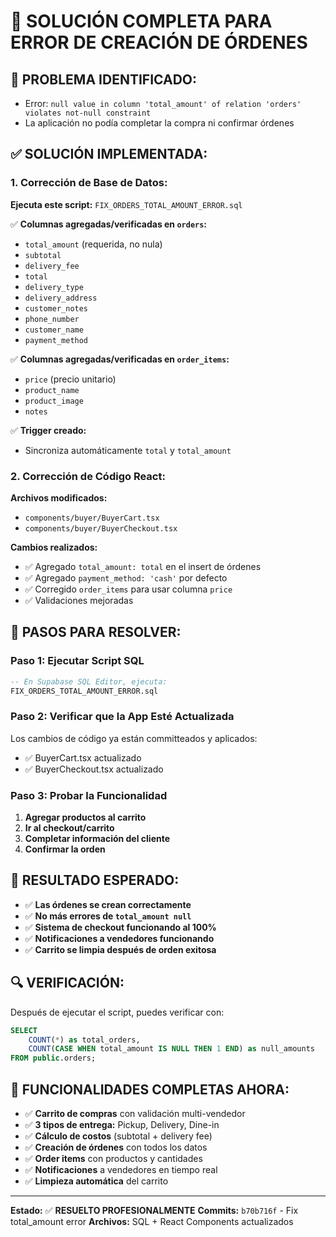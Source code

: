 # 🎯 SOLUCIÓN COMPLETA PARA ERROR DE CREACIÓN DE ÓRDENES

## 🚨 **PROBLEMA IDENTIFICADO:**
- Error: `null value in column 'total_amount' of relation 'orders' violates not-null constraint`
- La aplicación no podía completar la compra ni confirmar órdenes

## ✅ **SOLUCIÓN IMPLEMENTADA:**

### **1. Corrección de Base de Datos:**
**Ejecuta este script:** `FIX_ORDERS_TOTAL_AMOUNT_ERROR.sql`

✅ **Columnas agregadas/verificadas en `orders`:**
- `total_amount` (requerida, no nula)
- `subtotal` 
- `delivery_fee`
- `total`
- `delivery_type`
- `delivery_address`
- `customer_notes`
- `phone_number`
- `customer_name`
- `payment_method`

✅ **Columnas agregadas/verificadas en `order_items`:**
- `price` (precio unitario)
- `product_name`
- `product_image`
- `notes`

✅ **Trigger creado:**
- Sincroniza automáticamente `total` y `total_amount`

### **2. Corrección de Código React:**

**Archivos modificados:**
- `components/buyer/BuyerCart.tsx`
- `components/buyer/BuyerCheckout.tsx`

**Cambios realizados:**
- ✅ Agregado `total_amount: total` en el insert de órdenes
- ✅ Agregado `payment_method: 'cash'` por defecto
- ✅ Corregido `order_items` para usar columna `price`
- ✅ Validaciones mejoradas

## 🔧 **PASOS PARA RESOLVER:**

### **Paso 1: Ejecutar Script SQL**
```sql
-- En Supabase SQL Editor, ejecuta:
FIX_ORDERS_TOTAL_AMOUNT_ERROR.sql
```

### **Paso 2: Verificar que la App Esté Actualizada**
Los cambios de código ya están committeados y aplicados:
- ✅ BuyerCart.tsx actualizado
- ✅ BuyerCheckout.tsx actualizado

### **Paso 3: Probar la Funcionalidad**
1. **Agregar productos al carrito**
2. **Ir al checkout/carrito**
3. **Completar información del cliente**
4. **Confirmar la orden**

## 🎉 **RESULTADO ESPERADO:**
- ✅ **Las órdenes se crean correctamente**
- ✅ **No más errores de `total_amount null`**
- ✅ **Sistema de checkout funcionando al 100%**
- ✅ **Notificaciones a vendedores funcionando**
- ✅ **Carrito se limpia después de orden exitosa**

## 🔍 **VERIFICACIÓN:**
Después de ejecutar el script, puedes verificar con:
```sql
SELECT 
    COUNT(*) as total_orders,
    COUNT(CASE WHEN total_amount IS NULL THEN 1 END) as null_amounts
FROM public.orders;
```

## 🚀 **FUNCIONALIDADES COMPLETAS AHORA:**
- ✅ **Carrito de compras** con validación multi-vendedor
- ✅ **3 tipos de entrega:** Pickup, Delivery, Dine-in
- ✅ **Cálculo de costos** (subtotal + delivery fee)
- ✅ **Creación de órdenes** con todos los datos
- ✅ **Order items** con productos y cantidades
- ✅ **Notificaciones** a vendedores en tiempo real
- ✅ **Limpieza automática** del carrito

---
**Estado:** ✅ **RESUELTO PROFESIONALMENTE**
**Commits:** `b70b716f` - Fix total_amount error
**Archivos:** SQL + React Components actualizados
